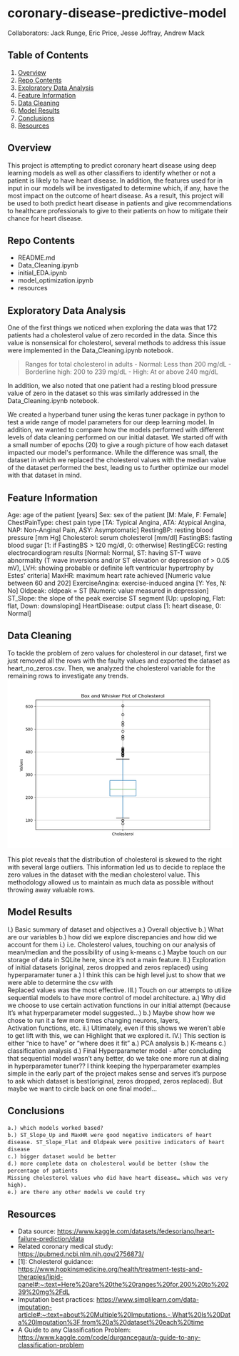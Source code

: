 # coronary-disease-predictive-model
Collaborators: Jack Runge, Eric Price, Jesse Joffray, Andrew Mack

## Table of Contents
1. [Overview](#overview)
2. [Repo Contents](#repo-contents)
3. [Exploratory Data Analysis](#exploratory-data-analysis)
4. [Feature Information](#feature-information)
5. [Data Cleaning](#data-cleaning)
6. [Model Results](#model-results)
7. [Conclusions](#conclusions)
8. [Resources](#resources)

## Overview
This project is attempting to predict coronary heart disease using deep learning models as well as other classifiers to identify whether or not a patient is likely to have heart disease. In addition, the features used for in input in our models will be investigated to determine which, if any, have the most impact on the outcome of heart disease. As a result, this project will be used to both predict heart disease in patients and give recommendations to healthcare professionals to give to their patients on how to mitigate their chance for heart disease. 

## Repo Contents
- README.md
- Data_Cleaning.ipynb
- initial_EDA.ipynb
- model_optimization.ipynb
- resources

## Exploratory Data Analysis
One of the first things we noticed when exploring the data was that 172 patients had a cholesterol value of zero recorded in the data. Since this value is nonsensical for cholesterol, several methods to address this issue were implemented in the Data_Cleaning.ipynb notebook. 
> Ranges for total cholesterol in adults
    - Normal: Less than 200 mg/dL
    - Borderline high: 200 to 239 mg/dL
    - High: At or above 240 mg/dL
> 
In addition, we also noted that one patient had a resting blood pressure value of zero in the dataset so this was similarly addressed in the Data_Cleaning.ipynb notebook. 

We created a hyperband tuner using the keras tuner package in python to test a wide range of model parameters for our deep learning model. In addition, we wanted to compare how the models performed with different levels of data cleaning performed on our initial dataset. We started off with a small number of epochs (20) to give a rough picture of how each dataset impacted our model's performance. While the difference was small, the dataset in which we replaced the cholesterol values with the median value of the dataset performed the best, leading us to further optimize our model with that dataset in mind.

## Feature Information
Age: age of the patient [years]
Sex: sex of the patient [M: Male, F: Female]
ChestPainType: chest pain type [TA: Typical Angina, ATA: Atypical Angina, NAP: Non-Anginal Pain, ASY: Asymptomatic]
RestingBP: resting blood pressure [mm Hg]
Cholesterol: serum cholesterol [mm/dl]
FastingBS: fasting blood sugar [1: if FastingBS > 120 mg/dl, 0: otherwise]
RestingECG: resting electrocardiogram results [Normal: Normal, ST: having ST-T wave abnormality (T wave inversions and/or ST elevation or depression of > 0.05 mV), LVH: showing probable or definite left ventricular hypertrophy by Estes' criteria]
MaxHR: maximum heart rate achieved [Numeric value between 60 and 202]
ExerciseAngina: exercise-induced angina [Y: Yes, N: No]
Oldpeak: oldpeak = ST [Numeric value measured in depression]
ST_Slope: the slope of the peak exercise ST segment [Up: upsloping, Flat: flat, Down: downsloping]
HeartDisease: output class [1: heart disease, 0: Normal]

## Data Cleaning
To tackle the problem of zero values for cholesterol in our dataset, first we just removed all the rows with the faulty values and exported the dataset as heart_no_zeros.csv. Then, we analyzed the cholesterol variable for the remaining rows to investigate any trends. ![Box and Whisker Plot of Cholesterol](resources/images/box_whisker_cholesterol.png)

This plot reveals that the distribution of cholesterol is skewed to the right with several large outliers. This information led us to decide to replace the zero values in the dataset with the median cholesterol value. This methodology allowed us to maintain as much data as possible without throwing away valuable rows. 

## Model Results

I.) Basic summary of dataset and objectives
    a.) Overall objective
    b.) What are our variables
    b.) how did we explore discrepancies and how did we account for them
i.) i.e. Cholesterol values, touching on our analysis of mean/median and the possibility of using k-means
    c.) Maybe touch on our storage of data in SQLite here, since it’s not a main feature.
II.) Exploration of initial datasets (original, zeros dropped and zeros replaced) using hyperparamater tuner
    a.) I think this can be high level just to show that we were able to determine the csv with     
    Replaced values was the most effective.
III.) Touch on our attempts to utilize sequential models to have more control of model architecture.
    a.) Why did we choose to use certain activation functions in our initial attempt (because     
    It’s what hyperparameter model suggested…)
    b.) Maybe show how we chose to run it a few more times changing neurons, layers,     
    Activation functions, etc.
        ii.) Ultimately, even if this shows we weren’t able to get lift with this, we can
            Highlight that we explored it.
IV.) This section is either “nice to have” or “where does it fit”
    a.) PCA analysis
    b.) K-means
    c.) classification analysis
d.) Final Hyperparameter model - after concluding that sequential model wasn’t any better, do we take one more run at dialing in hyperparameter tuner?? I think keeping the hyperparameter examples simple in the early part of the project makes sense and serves it’s purpose to ask which dataset  is best(original, zeros dropped, zeros replaced). But maybe we want to circle back on one final model…

## Conclusions
    a.) which models worked based?
    b.) ST_Slope_Up and MaxHR were good negative indicators of heart disease. ST_Slope_Flat and Oldpeak were positive indicators of heart disease
    c.) bigger dataset would be better
    d.) more complete data on cholesterol would be better (show the percentage of patients
    Missing cholesterol values who did have heart disease… which was very high).
    e.) are there any other models we could try

## Resources
- Data source: https://www.kaggle.com/datasets/fedesoriano/heart-failure-prediction/data
- Related coronary medical study: https://pubmed.ncbi.nlm.nih.gov/2756873/
- [1]: Cholesterol guidance:
https://www.hopkinsmedicine.org/health/treatment-tests-and-therapies/lipid-panel#:~:text=Here%20are%20the%20ranges%20for,200%20to%20239%20mg%2FdL 
- Imputation best practices: https://www.simplilearn.com/data-imputation-article#:~:text=about%20Multiple%20Imputations.-,What%20Is%20Data%20Imputation%3F,from%20a%20dataset%20each%20time
- A Guide to any Classification Problem: https://www.kaggle.com/code/durgancegaur/a-guide-to-any-classification-problem 
